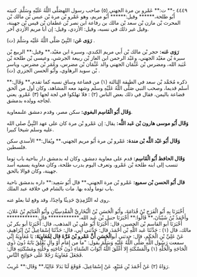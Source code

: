 ٤٤٤٩ -** ت:** عَمْرو بن مرة الجهني (٥) صاحب رسول اللهصَلَّى اللَّهُ عَلَيْهِ وسَلَّمَ. كنيته أَبُو طلحة،****** وقيل:****** أَبُو مريم، وهو عَمْرو بْن مرة بْن عبس بْن مالك بْن المحرث بْن مازن بْن سعد بْن مالك بن رفاعة ابن نصر بْن غطفان بْن قيس بْن جهينة، وقيل غير ذلك في نسبه، وقيل: الأزدي، وقيل: إن أبا مريم الأزدي آخر.

**رَوَى عَن:** النَّبِيّ صَلَّى اللَّهُ عَلَيْه وسَلَّمَ (ت) .

**رَوَى عَنه:** حجر بْن مالك بْن أَبي مريم الكندي، وسبرة ابن معَبْد،** وقيل:** الربيع بْن سبرة بْن معَبْد الجهني، وعَبْد الرحمن ابن الغاز بْن ربيعة الجرشي، وعيسى بْن طلحة بْن عُبَيد الله، ومضرس بْن عُثْمَان الجهني والد عُثْمَان بْن مضرس، وعُمَر بْن مضرس، وياسر بْن سويد الرهاوي، وأَبُو الحسن الجزري (ت) .

ذكره مُحَمَّد بْن سعد في الطبقة الثالثة (١) من قضاعة وساق نسبه كما تقدم،** وَقَال:** أسلم قديما، وصحب النبي صَلَّى اللَّهُ عَلَيْهِ وسلم وشهد معه المشاهد، وكان أول من ألحق قضاعة باليمن، فقال في ذلك بعض الناس (٢) : فلا تهلكوا في لجة لجها (٣) عَمْرو. يعني لجاجه وولده بدمشق.

**وَقَال أَبُو الْقَاسِم البغوي:** سكن مصر، وقدم دمشق علىمعاوية.

**وَقَال أَبُو موسى هارون بْن عَبد اللَّه:** يقال: إن عَمْرو بْن مرة كان على عهد النَّبِيُّ صلى الله عليه وسلم شيخا كبيرا.

**وَقَال أَبُو عَبْد اللَّه بْن مندة:** عَمْرو بْن مرة أَبُو مريم الجهني،** ويُقال:** الأسدي سكن فلسطين.

**وَقَال الحافظ أَبُو الْقَاسِم:** قدم على معاوية دمشق، وكان له بدمشق دار بناحية باب توما تنسب إلى ابنه طلحة بْن عَمْرو، وتعرف اليوم بدرب طلحة، وكان معاوية يسميه أسد جهينة، وكان قوالا بالحق.

**قال أَبُو الحسن بْن سميع:** عَمْرو بْن مرة الجهني،** قال أَبُو سَعِيد:** داره بدمشق ناحية باب توما ولده بها. مات بالشام في خلافة عبد الملك.

روى له التِّرْمِذِيّ حَدِيثًا واحِدًا، وقد وقع لنا بعلو عنه.

أَخْبَرَنَا بِهِ أَبُو الْفَرَجِ بْنُ قُدَامَةَ، وأَبُو الْحَسَنِ بْنُ الْبُخَارِيِّ الْمَقْدِسِيَّانِ وأَبُو الْغَنَائِمِ بْنُ عَلانَ، وأَحْمَدُ بْنُ شَيْبَانَ،** قَالُوا:** أَخْبَرَنَا حنبل بْن عَبد الله،************ قال:************ أَخْبَرَنَا أبو القاسم بْن الحصين، قال: أَخْبَرَنَا أَبُو علي بْن المذهب، قال: أَخْبَرَنَا أبو بكر بْن مالك، قال (١) : حَدَّثَنَا عَبد اللَّهِ بْن أَحْمَدَ، قال: حَدَّثني أَبِي، قال: حَدَّثَنَا إِسْمَاعِيلُ بْنُ إِبْرَاهِيمَ، عَنْ عَلِيِّ بْنِ الْحَكَمِ، قال: حدثني أبو**الْحَسَنِ أَنَّ عَمْرو بْنَ مُرَّةَ قال لِمُعَاوِيَةَ:** يَا مُعَاوِيَةُ إِنِّي سمعت رَسُول اللَّهِ صَلَّى اللَّهُ عَلَيْهِ وَسَلَّمَ يقول: "ما من إِمَامٍ أَوْ والٍ يُغْلِقُ بَابَهُ دُونَ ذَوِي الْحَاجَةِ والْخَلَّةِ (١) والْمَسْكَنَةِ إِلا أَغْلَقَ اللَّهُ أَبْوَابَ السَّمَاءِ دُونَ حَاجَتِهِ وخَلَّتِهِ ومَسْكَنَتِهِ قال: فَجَعَلَ مُعَاوِيَةُ رَجُلا عَلَى حَوَائِجِ النَّاسِ.

رَوَاهُ (٢) عَنْ أَحْمَدَ بْنِ مُنَيْعٍ، عَنْ إِسْمَاعِيلَ، فَوَقَعَ لَنَا بَدَلا عَالِيًا،** وَقَال:** غَرِيبٌ.